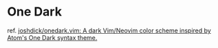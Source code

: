 # One Dark

ref. [joshdick/onedark.vim: A dark Vim/Neovim color scheme inspired by Atom's One Dark syntax theme.](https://github.com/joshdick/onedark.vim)
